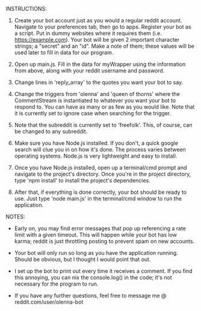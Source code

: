 INSTRUCTIONS:

1. Create your bot account just as you would a regular reddit account. Navigate to your preferences tab, then go to apps. Register your bot as a script. Put in dummy websites where it requires them (i.e. https://example.com). Your bot will be given 2 important character strings; a "secret" and an "id". Make a note of them; these values will be used later to fill in data for our program.

2. Open up main.js. Fill in the data for myWrapper using the information from above, along with your reddit username and password.

3. Change lines in 'reply_array' to the quotes you want your bot to say.

4. Change the triggers from 'olenna' and 'queen of thorns' where the CommentStream is instantiated to whatever you want your bot to respond to. You can have as many or as few as you would like. Note that it is currently set to ignore case when searching for the trigger.

5. Note that the subreddit is currently set to 'freefolk'. This, of course, can be changed to any subreddit.

6. Make sure you have Node.js installed. If you don't, a quick google search will clue you in on how it's done. The process varies between operating systems. Node.js is very lightweight and easy to install.

7. Once you have Node.js installed, open up a terminal/cmd prompt and navigate to the project's directory. Once you're in the project directory, type 'npm install' to install the project's dependencies.

8. After that, if everything is done correctly, your bot should be ready to use. Just type  'node main.js' in the terminal/cmd window to run the application.


NOTES:
   - Early on, you may find error messages that pop up referencing a rate limit with a given timeout. This will happen while your bot has low karma; reddit is just throttling posting to prevent spam on new accounts.

   - Your bot will only run so long as you have the application running. Should be obvious, but I thought I would point that out.

   - I set up the bot to print out every time it receives a comment. If you find this annoying, you can nix the console.log() in the code; it's not necessary for the program to run.

   - If you have any further questions, feel free to message me @ reddit.com/user/olenna-bot
